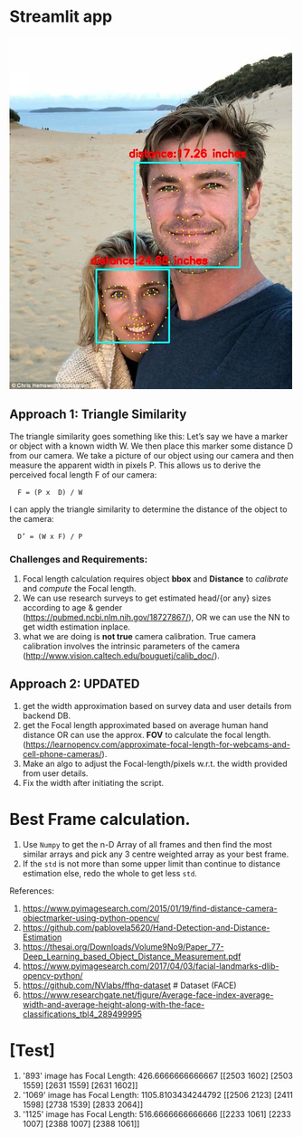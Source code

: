 # Streamlit app
![result](https://github.com/lucky-verma/camera-to-face-distance/blob/master/Streamlit%20App/runs/51f33da2-6780-11eb-b94e-001a7dda7115.jpg?raw=true)


## Approach 1: Triangle Similarity
   The triangle similarity goes something like this: Let’s say we have a marker or object with a known width W. We then place this marker some distance D from our camera. We take a picture of our object using our camera and then measure the apparent width in pixels P. This allows us to derive the perceived focal length F of our camera:

      F = (P x  D) / W
   I can apply the triangle similarity to determine the distance of the object to the camera:

      D’ = (W x F) / P


### Challenges and Requirements:
1. Focal length calculation requires object **bbox** and **Distance** to *calibrate* and *compute* the Focal length.
2. We can use research surveys to get estimated head/{or any} sizes according to age & gender
   (https://pubmed.ncbi.nlm.nih.gov/18727867/), OR we can use the NN to get width estimation inplace.
3. what we are doing is **not true** camera calibration. True camera calibration involves the intrinsic parameters of the camera
   (http://www.vision.caltech.edu/bouguetj/calib_doc/).

## Approach 2: UPDATED 
1. get the width approximation based on survey data and user details from backend DB.
2. get the Focal length approximated based on average human hand distance OR can use the approx. **FOV** to calculate the focal length. (https://learnopencv.com/approximate-focal-length-for-webcams-and-cell-phone-cameras/).
3. Make an algo to adjust the Focal-length/pixels w.r.t. the width provided from user details.
4. Fix the width after initiating the script.

# Best Frame calculation.
1. Use `Numpy` to get the n-D Array of all frames and then find the most similar arrays and pick any 3 centre weighted array as your best frame.
2. If the `std` is not more than some upper limit than continue to distance estimation else, redo the whole to get less `std`. 


References: 
1. https://www.pyimagesearch.com/2015/01/19/find-distance-camera-objectmarker-using-python-opencv/
2. https://github.com/pablovela5620/Hand-Detection-and-Distance-Estimation
3. https://thesai.org/Downloads/Volume9No9/Paper_77-Deep_Learning_based_Object_Distance_Measurement.pdf
4. https://www.pyimagesearch.com/2017/04/03/facial-landmarks-dlib-opencv-python/
5. https://github.com/NVlabs/ffhq-dataset # Dataset (FACE)
6. https://www.researchgate.net/figure/Average-face-index-average-width-and-average-height-along-with-the-face-classifications_tbl4_289499995


# [Test]

1. '893' image has Focal Length: 426.6666666666667
   [[2503 1602]
   [2503 1559]
   [2631 1559]
   [2631 1602]]
2. '1069' image has Focal Length: 1105.8103434244792
   [[2506 2123] 
   [2411 1598] 
   [2738 1539] 
   [2833 2064]]
3. '1125' image has Focal Length: 516.6666666666666
   [[2233 1061]
   [2233 1007]
   [2388 1007]
   [2388 1061]]
